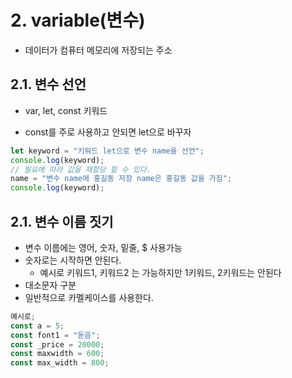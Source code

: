 # 2. variable(변수)

- 데이터가 컴퓨터 메모리에 저장되는 주소

## 2.1. 변수 선언

- var, let, const 키워드
<!-- var는 거의 안씀 const를 써보고 오류나면 let을 써보쟝 -->
- const를 주로 사용하고 안되면 let으로 바꾸자

```js
let keyword = "키워드 let으로 변수 name을 선언";
console.log(keyword);
// 필요에 따라 값을 재할당 할 수 있다.
name = "변수 name에 홍길동 저장 name은 홍길동 값을 가짐";
console.log(keyword);
```

## 2.1. 변수 이름 짓기

- 변수 이름에는 영어, 숫자, 밑줄, $ 사용가능
- 숫자로는 시작하면 안된다.
  - 예시로 키워드1, 키워드2 는 가능하지만 1키워드, 2키워드는 안된다
- 대소문자 구분
- 일반적으로 카멜케이스를 사용한다.

```js
예시로;
const a = 5;
const font1 = "돋음";
const _price = 20000;
const maxwidth = 600;
const max_width = 800;
```
